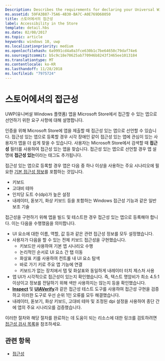 ```yaml
---
Description: Describes the requirements for declaring your Universal Windows Platform (UWP) app as accessible in the Microsoft Store.
ms.assetid: 59FA3B87-75A6-4B30-BA7C-A0E769D68050
title: 스토어에서의 접근성
label: Accessibility in the Store
template: detail.hbs
ms.date: 02/08/2017
ms.topic: article
keywords: windows 10, uwp
ms.localizationpriority: medium
ms.openlocfilehash: 6a9991cd4a0a3fce630b1c7be64650c79daf74e6
ms.sourcegitcommit: b5c9c18e70625ab770946b8243f3465ee1013184
ms.translationtype: MT
ms.contentlocale: ko-KR
ms.lasthandoff: 11/28/2018
ms.locfileid: "7975724"
---
```

# <a name="accessibility-in-the-store"></a>스토어에서의 접근성  



UWP(유니버설 Windows 플랫폼) 앱을 Microsoft Store에서 접근할 수 있는 앱으로 선언하기 위한 요구 사항에 대해 설명합니다.

인증을 위해 Microsoft Store에 앱을 제출할 때 접근성 있는 앱으로 선언할 수 있습니다. 접근성 있는 앱으로 등록할 경우 시각 장애인 같이 접근성 있는 앱에 관심이 있는 사용자가 앱을 더 쉽게 찾을 수 있습니다. 사용자는 Microsoft Store에서 검색할 때 **접근성** 필터를 사용하여 접근성 있는 앱을 찾습니다. 접근성 있는 앱으로 선언할 경우 앱 설명에 **접근성 있는**이라는 태그도 추가됩니다.

접근성 있는 앱으로 등록할 경우 앱은 다음 중 하나 이상을 사용하는 주요 시나리오에 필요한 [기본 접근성 정보](basic-accessibility-information.md)를 포함하는 것입니다.

* 키보드
* 고대비 테마
* 인치당 도트 수(dpi)가 높은 설정
* 내레이터, 돋보기, 화상 키보드 등을 포함하는 Windows 접근성 기능과 같은 일반 보조 기술

접근성을 구현하기 위해 앱을 빌드 및 테스트한 경우 접근성 있는 앱으로 등록해야 합니다. 이는 다음을 수행했음을 의미합니다.

* UI 요소에 대한 이름, 역할, 값 등과 같은 관련 접근성 정보를 모두 설정했습니다.
* 사용자가 다음을 할 수 있는 전체 키보드 접근성을 구현했습니다.
    * 키보드만 사용하여 기본 앱 시나리오 수행
    * 논리적인 순서로 UI 요소 간 탭 이동
    * 화살표 키를 사용하여 컨트롤 내 UI 요소 탐색
    * 바로 가기 키로 주요 앱 기능에 연결
    * 키보드가 없는 장치에서 탭 및 화살표와 동일하게 내레이터 터치 제스처 사용
* 앱 UI가 시각적으로 접근성이 있는지 확인했습니다. 즉, 텍스트 명암비가 최소 4.5:1 이상이고 정보를 전달하기 위해 색만 사용하지는 않는지 등을 확인했습니다.
* [**Inspect**](https://msdn.microsoft.com/library/windows/desktop/Dd318521) 및 [**UIAVerify**](https://msdn.microsoft.com/library/windows/desktop/Hh920986)과 같은 접근성 테스트 도구를 사용하여 접근성 구현을 검증하고 이러한 도구로 우선 순위 1인 오류를 모두 해결했습니다.
* 내레이터, 돋보기, 화상 키보드, 고대비 테마 및 조정된 dpi 설정을 사용하여 종단 간에 앱의 주요 시나리오를 검증했습니다.

이러한 절차와 해당 절차를 완료하는 데 도움이 되는 리소스에 대한 링크를 검토하려면 [접근성 검사 목록](accessibility-checklist.md)을 참조하세요.

<span id="related_topics"/>

## <a name="related-topics"></a>관련 항목    
* [접근성](accessibility.md) 
